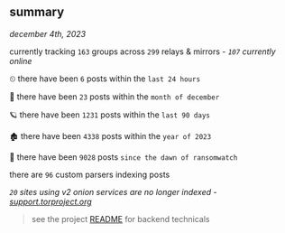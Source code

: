 
## summary
_december 4th, 2023_

currently tracking `163` groups across `299` relays & mirrors - _`107` currently online_

⏲ there have been `6` posts within the `last 24 hours`

🦈 there have been `23` posts within the `month of december`

🪐 there have been `1231` posts within the `last 90 days`

🏚 there have been `4338` posts within the `year of 2023`

🦕 there have been `9028` posts `since the dawn of ransomwatch`

there are `96` custom parsers indexing posts

_`20` sites using v2 onion services are no longer indexed - [support.torproject.org](https://support.torproject.org/onionservices/v2-deprecation/)_

> see the project [README](https://github.com/joshhighet/ransomwatch#ransomwatch--) for backend technicals
